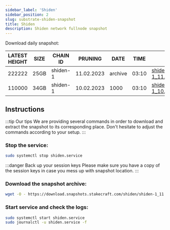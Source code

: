 ```yaml
---
sidebar_label: 'Shiden'
sidebar_position: 2
slug: substrate-shiden-snapshot
title: Shiden
description: Shiden network fullnode snapshot
---
```


Download daily snapshot:

| LATEST HEIGHT | SIZE | CHAIN ID | PRUNING | DATE | TIME | LINK |
| ----------- | ----------- | ----------- | ----------- | ----------- | ----------- | ----------- |
| 222222 | 25GB | shiden-1 | 11.02.2023 | archive | 03:10 | [shiden-1_11.02.2023.tar](https://download.snapshots.stakecraft.com/shiden/shiden-1_11.02.2023.tar.gz) |
| 110000 | 34GB | shiden-1 | 10.02.2023 | 1000 | 03:10 | [shiden-1_10.02.2023.tar](https://download.snapshots.stakecraft.com/shiden/shiden-1_10.02.2023.tar.gz) |


## Instructions
:::tip Our tips
We are providing several commands in order to download and extract the snapshot to its corresponding place. Don't hesitate to adjust the commands according to your setup.
:::

### Stop the service:

```bash
sudo systemctl stop shiden.service
```

:::danger Back up your session keys
Please make sure you have a copy of the session keys in case you mess up with snapshot location. 
:::

### Download the snapshot archive:

```bash
wget -O - https://download.snapshots.stakecraft.com/shiden/shiden-1_11.02.2023.tar.gz | tar -xzvf -C ~/.local/share/shiden/
```

### Start service and check the logs:

```bash
sudo systemctl start shiden.service
sudo journalctl -u shiden.service -f
```